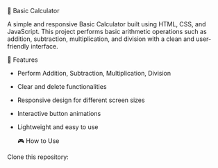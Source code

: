 🧮 Basic Calculator

A simple and responsive Basic Calculator built using HTML, CSS, and JavaScript.
This project performs basic arithmetic operations such as addition, subtraction, multiplication, and division with a clean and user-friendly interface.

🚀 Features

* Perform Addition, Subtraction, Multiplication, Division
* Clear and delete functionalities
* Responsive design for different screen sizes
* Interactive button animations
* Lightweight and easy to use

  🎮 How to Use

Clone this repository:
